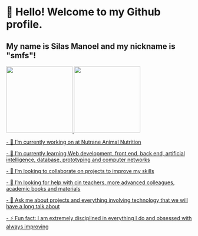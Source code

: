# 👋 Hello! Welcome to my Github profile.
## My name is Silas Manoel and my nickname is "smfs"!

<div>
<a href="https://github.com/smfs18">
<img loading="lazy" height="180em" src="https://github-readme-stats.vercel.app/api/top-langs/?username=seu-usuário-aqui&layout=compact&langs_count=7&theme=dracula"/>
<img loading="lazy" height="180em" src="https://github-readme-stats.vercel.app/api?username=seu-usuário-aqui&show_icons=true&theme=dracula&include_all_commits=true&count_private=true"/>
</div>

<p> 
- 🔭 I’m currently working on at Nutrane Animal Nutrition 
</p><p>
  - 🌱 I’m currently learning Web development, front end, back end, artificial intelligence, database, prototyping and computer networks
</p><p>
  - 👯 I’m looking to collaborate on projects to improve my skills
</p><p>
  - 🤔 I’m looking for help with cin teachers, more advanced colleagues, academic books and materials
</p><p>
  - 💬 Ask me about projects and everything involving technology that we will have a long talk about
</p><p>
  - ⚡ Fun fact: I am extremely disciplined in everything I do and obsessed with always improving
</p>




